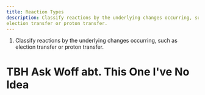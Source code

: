 ```yaml
---
title: Reaction Types
description: Classify reactions by the underlying changes occurring, such as
election transfer or proton transfer.
---
```


1. Classify reactions by the underlying changes occurring, such as election
   transfer or proton transfer.

# TBH Ask Woff abt. This One I've No Idea
